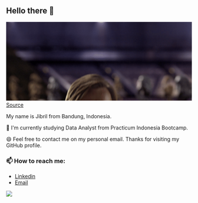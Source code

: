 ## Hello there 👋

![](/MeagerHardtofindAlbertosaurus-size_restricted.gif)  
[Source](https://gfycat.com/meagerhardtofindalbertosaurus-hello-there-star-wars-prequelmemes)

My name is Jibril from Bandung, Indonesia. 

🌱 I'm currently studying Data Analyst from Practicum Indonesia Bootcamp. 

😄 Feel free to contact me on my personal email. Thanks for visiting my GitHub profile.

### 📫 How to reach me:
- [Linkedin](https://www.linkedin.com/in/mjibrilhandoyo/)
- [Email](mailto:jibrilhandoyo@gmail.com)


![](https://komarev.com/ghpvc/?username=ShirotaT&color=blueviolet&style=for-the-badge&label=visitors)

<!--
**ShirotaT/ShirotaT** is a ✨ _special_ ✨ repository because its `README.md` (this file) appears on your GitHub profile.

Here are some ideas to get you started:

- 🔭 I’m currently working on ...
- 🌱 I’m currently learning ...
- 👯 I’m looking to collaborate on ...
- 🤔 I’m looking for help with ...
- 💬 Ask me about ...
- 📫 How to reach me: ...
- 😄 Pronouns: ...
- ⚡ Fun fact: ...
-->
